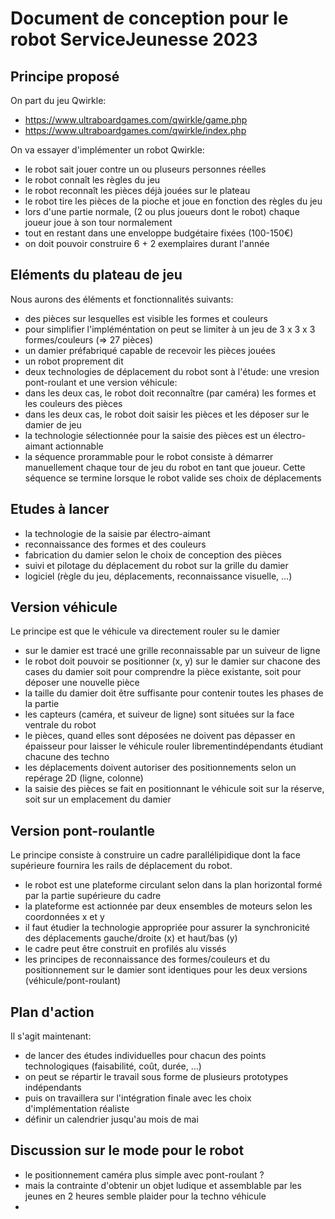 # Document de conception pour le robot ServiceJeunesse 2023

## Principe proposé

On part du jeu Qwirkle:
- https://www.ultraboardgames.com/qwirkle/game.php
- https://www.ultraboardgames.com/qwirkle/index.php

On va essayer d'implémenter un robot Qwirkle:
- le robot sait jouer contre un ou pluseurs personnes réelles
- le robot connaît les règles du jeu
- le robot reconnaît les pièces déjà jouées sur le plateau
- le robot tire les pièces de la pioche et joue en fonction des règles du jeu
- lors d'une partie normale, (2 ou plus joueurs dont le robot) chaque joueur joue à son tour normalement
- tout en restant dans une enveloppe budgétaire fixées (100-150€)
- on doit pouvoir construire 6 + 2 exemplaires durant l'année

## Eléments du plateau de jeu

Nous aurons des éléments et fonctionnalités suivants:

- des pièces sur lesquelles est visible les formes et couleurs
- pour simplifier l'impléméntation on peut se limiter à un jeu de 3 x 3 x 3 formes/couleurs (=> 27 pièces)
- un damier préfabriqué capable de recevoir les pièces jouées
- un robot proprement dit
- deux technologies de déplacement du robot sont à l'étude: une vresion pont-roulant et une version véhicule:
- dans les deux cas, le robot doit reconnaître (par caméra) les formes et les couleurs des pièces
- dans les deux cas, le robot doit saisir les pièces et les déposer sur le damier de jeu
- la technologie sélectionnée pour la saisie des pièces est un électro-aimant actionnable
- la séquence prorammable pour le robot consiste à démarrer manuellement chaque tour de jeu du robot en tant que joueur. Cette séquence se termine lorsque le robot valide ses choix de déplacements


## Etudes à lancer

- la technologie de la saisie par électro-aimant
- reconnaissance des formes et des couleurs
- fabrication du damier selon le choix de conception des pièces
- suivi et pilotage du déplacement du robot sur la grille du damier
- logiciel (règle du jeu, déplacements, reconnaissance visuelle, ...)

## Version véhicule

Le principe est que le véhicule va directement rouler su le damier

- sur le damier est tracé une grille reconnaissable par un suiveur de ligne
- le robot doit pouvoir se positionner (x, y) sur le damier sur chacone des cases du damier soit pour comprendre la pièce existante, soit pour déposer une nouvelle pièce
- la taille du damier doit être suffisante pour contenir toutes les phases de la partie
- les capteurs (caméra, et suiveur de ligne) sont situées sur la face ventrale du robot
- le pièces, quand elles sont déposées ne doivent pas dépasser en épaisseur pour laisser le véhicule rouler librementindépendants étudiant chacune des techno
- les déplacements doivent autoriser des positionnements selon un repérage 2D (ligne, colonne)
- la saisie des pièces se fait en positionnant le véhicule soit sur la réserve, soit sur un emplacement du damier


## Version pont-roulantle

Le principe consiste à construire un cadre parallélipidique dont la face supérieure fournira les rails de déplacement du robot.

- le robot est une plateforme circulant selon dans la plan horizontal formé par la partie supérieure du cadre
- la plateforme est actionnée par deux ensembles de moteurs selon les coordonnées x et y
- il faut étudier la technologie appropriée pour assurer la synchronicité des déplacements gauche/droite (x) et haut/bas (y)
- le cadre peut être construit en profilés alu vissés
- les principes de reconnaissance des formes/couleurs et du positionnement sur le damier sont identiques pour les deux versions (véhicule/pont-roulant)

## Plan d'action

Il s'agit maintenant:
- de lancer des études individuelles pour chacun des points technologiques (faisabilité, coût, durée, ...)
- on peut se répartir le travail sous forme de plusieurs prototypes indépendants
- puis on travaillera sur l'intégration finale avec les choix d'implémentation réaliste
- définir un calendrier jusqu'au mois de mai

## Discussion sur le mode pour le robot

- le positionnement caméra plus simple avec pont-roulant ?
- mais la contrainte d'obtenir un objet ludique et assemblable par les jeunes en 2 heures semble plaider pour la techno véhicule
- 


